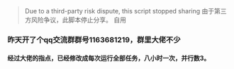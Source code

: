 > Due to a third-party risk dispute, this script stopped sharing
> 由于第三方风险争议，此脚本停止分享。
> 自用    
### 昨天开了个qq交流群群号1163681219，群里大佬不少     
#### 经过大佬的指点，已经修改成每次运行全部任务，八小时一次，并行数3。
